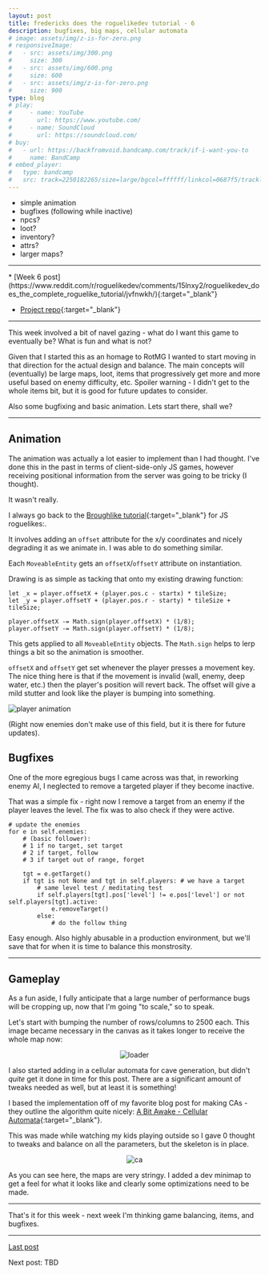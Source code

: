 ```yaml
---
layout: post
title: fredericks does the roguelikedev tutorial - 6
description: bugfixes, big maps, cellular automata
# image: assets/img/z-is-for-zero.png
# responsiveImage:
#   - src: assets/img/300.png
#     size: 300
#   - src: assets/img/600.png
#     size: 600
#   - src: assets/img/z-is-for-zero.png
#     size: 900
type: blog
# play:
#     - name: YouTube
#       url: https://www.youtube.com/
#     - name: SoundCloud
#       url: https://soundcloud.com/
# buy:
#   - url: https://backfromvoid.bandcamp.com/track/if-i-want-you-to
#     name: BandCamp
# embed_player:
#   type: bandcamp
#   src: track=2250182265/size=large/bgcol=ffffff/linkcol=0687f5/tracklist=false/artwork=small/transparent=true/
---
```


- simple animation
- bugfixes (following while inactive)
- npcs?
- loot?
- inventory?
- attrs?
- larger maps?

<hr size="1" />
* [Week 6 post](https://www.reddit.com/r/roguelikedev/comments/15lnxy2/roguelikedev_does_the_complete_roguelike_tutorial/jvfnwkh/){:target="_blank"}

- [Project repo](https://github.com/efredericks/RL-MMO){:target="\_blank"}

<hr size="1" />

This week involved a bit of navel gazing - what do I want this game to eventually be? What is fun and what is not?

Given that I started this as an homage to RotMG I wanted to start moving in that direction for the actual design and balance. The main concepts will (eventually) be large maps, loot, items that progressively get more and more useful based on enemy difficulty, etc.  Spoiler warning - I didn't get to the whole items bit, but it is good for future updates to consider.

Also some bugfixing and basic animation. Lets start there, shall we?

---

## Animation

The animation was actually a lot easier to implement than I had thought. I've done this in the past in terms of client-side-only JS games, however receiving positional information from the server was going to be tricky (I thought).

It wasn't really.

I always go back to the [Broughlike tutorial](https://nluqo.github.io/broughlike-tutorial/stage7.html){:target="\_blank"} for JS roguelikes:.

It involves adding an `offset` attribute for the x/y coordinates and nicely degrading it as we animate in. I was able to do something similar.

Each `MoveableEntity` gets an `offsetX`/`offsetY` attribute on instantiation.

Drawing is as simple as tacking that onto my existing drawing function:

```
let _x = player.offsetX + (player.pos.c - startx) * tileSize;
let _y = player.offsetY + (player.pos.r - starty) * tileSize + tileSize;

player.offsetX -= Math.sign(player.offsetX) * (1/8);
player.offsetY -= Math.sign(player.offsetY) * (1/8);
```

This gets applied to all `MoveableEntity` objects. The `Math.sign` helps to lerp things a bit so the animation is smoother.

`offsetX` and `offsetY` get set whenever the player presses a movement key. The nice thing here is that if the movement is invalid (wall, enemy, deep water, etc.) then the player's position will revert back. The offset will give a mild stutter and look like the player is bumping into something.

![player animation](https://i.imgur.com/ZtI90n8.gif)

(Right now enemies don't make use of this field, but it is there for future updates).

## Bugfixes

One of the more egregious bugs I came across was that, in reworking enemy AI, I neglected to remove a targeted player if they become inactive.

That was a simple fix - right now I remove a target from an enemy if the player leaves the level. The fix was to also check if they were active.

```
# update the enemies
for e in self.enemies:
    # (basic follower):
    # 1 if no target, set target
    # 2 if target, follow
    # 3 if target out of range, forget

    tgt = e.getTarget()
    if tgt is not None and tgt in self.players: # we have a target
        # same level test / meditating test
        if self.players[tgt].pos['level'] != e.pos['level'] or not self.players[tgt].active:
            e.removeTarget()
        else:
            # do the follow thing
```

Easy enough. Also highly abusable in a production environment, but we'll save that for when it is time to balance this monstrosity.

---

## Gameplay

As a fun aside, I fully anticipate that a large number of performance bugs will be cropping up, now that I'm going "to scale," so to speak.

Let's start with bumping the number of rows/columns to 2500 each. This image became necessary in the canvas as it takes longer to receive the whole map now:

<div align="center">
  <img src="https://i.imgur.com/HJqJ3ax.png" alt="loader" title="loader" />
</div>

I also started adding in a cellular automata for cave generation, but didn't *quite* get it done in time for this post.  There are a significant amount of tweaks needed as well, but at least it is something!

I based the implementation off of my favorite blog post for making CAs - they outline the algorithm quite nicely: [A Bit Awake - Cellular Automata](https://abitawake.com/news/articles/procedural-generation-with-godot-creating-caves-with-cellular-automata){:target="_blank"}.

This was made while watching my kids playing outside so I gave 0 thought to tweaks and balance on all the parameters, but the skeleton is in place.

<div align="center">
  <img src="https://imgur.com/iXYU6N6.png" alt="ca" title="ca" />
</div>

As you can see here, the maps are very stringy.  I added a dev minimap to get a feel for what it looks like and clearly some optimizations need to be made.

---

That's it for this week - next week I'm thinking game balancing, items, and bugfixes.

---

[Last post](/rldev-5.html)

Next post: TBD
